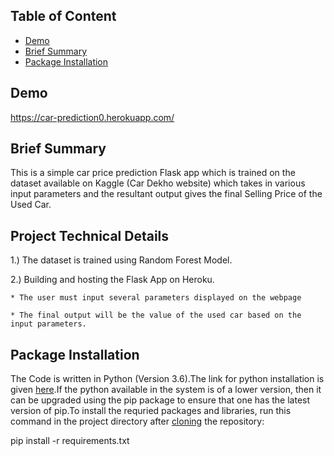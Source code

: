 ## Table of Content
  * [Demo](#Demo)
  * [Brief Summary](#Brief-Summary)
  * [Package Installation](#Package-Installation)


## Demo

https://car-prediction0.herokuapp.com/

## Brief Summary

This is a simple car price prediction Flask app which is trained on the dataset available on Kaggle (Car Dekho website) which takes in various input parameters and the resultant output gives the final Selling Price of the Used Car. 

## Project Technical Details

1.) The dataset is trained using Random Forest Model.

2.) Building and hosting the Flask App on Heroku.


    * The user must input several parameters displayed on the webpage
    
    * The final output will be the value of the used car based on the input parameters.
		
## Package Installation

The Code is written in Python (Version 3.6).The link for python installation is given [here](https://www.python.org/downloads/).If the python available in the system is of a lower version, then it can be upgraded using the pip package to ensure that one has the latest version of pip.To install the requried packages and libraries, run this command in the project directory after [cloning](https://www.howtogeek.com/451360/how-to-clone-a-github-repository/) the repository: 

pip install -r requirements.txt





